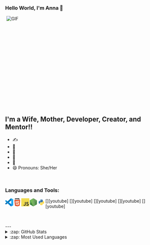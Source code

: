 ### Hello World, I'm Anna  👋

 <img align="right" alt="GIF" src="https://github.com/arsentieva/arsentieva/blob/main/code.gif?raw=true" width="500" height="320" />


## I'm a Wife, Mother, Developer, Creator, and Mentor!!
- ✍ 
- 🔭 
- 🌱 
- 👯 
- 💬
- 😄 Pronouns: She/Her



<br />

### Languages and Tools:

[<img align="left" alt="Visual Studio Code" width="26px" src="https://raw.githubusercontent.com/github/explore/80688e429a7d4ef2fca1e82350fe8e3517d3494d/topics/visual-studio-code/visual-studio-code.png" />][youtube]
[<img align="left" alt="HTML5" width="26px" src="https://raw.githubusercontent.com/github/explore/80688e429a7d4ef2fca1e82350fe8e3517d3494d/topics/html/html.png" />][youtube]
[<img align="left" alt="JavaScript" width="26px" src="https://raw.githubusercontent.com/github/explore/80688e429a7d4ef2fca1e82350fe8e3517d3494d/topics/javascript/javascript.png" />][youtube]
[<img align="left" alt="Node.js" width="26px" src="https://raw.githubusercontent.com/github/explore/80688e429a7d4ef2fca1e82350fe8e3517d3494d/topics/nodejs/nodejs.png" />][youtube]
[<img align="left" alt="python" width="26px" src="https://raw.githubusercontent.com/github/explore/80688e429a7d4ef2fca1e82350fe8e3517d3494d/topics/python/python.png" />][youtube]

<br />
<br />
---

<details>
  <summary>:zap: GitHub Stats</summary>

  <img align="left" alt="nz-z's GitHub Stats" src="https://github-readme-stats.vercel.app/api?username=nz-z&show_icons=true&hide_border=true" />

</details>

<details>
  <summary>:zap: Most Used Languages</summary>

<img align="left" alt="nz-z's GitHub Top Languages" src="https://github-readme-stats.vercel.app/api/top-langs/?username=nz-z" />

</details>

